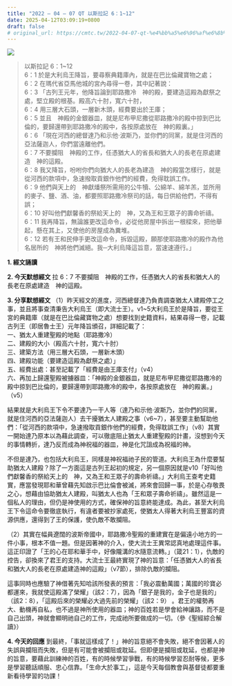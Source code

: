 ```yaml
---
title: "2022 – 04 – 07 QT 以斯拉記 6：1~12"
date: 2025-04-12T03:09:19+0800
draft: false
# original_url: https://cmtc.tw/2022-04-07-qt-%e4%bb%a5%e6%96%af%e6%8b%89%e8%a8%98-6%ef%bc%9a112
---
```


![](/images/qt.jpg)
> 以斯拉記 6：1\~12  
> 6：1 於是大利烏王降旨，要尋察典籍庫內，就是在巴比倫藏寶物之處；  
> 6：2 在瑪代省亞馬他城的宮內尋得一卷，其中記著說：  
> 6：3 「古列王元年，他降旨論到耶路撒冷　神的殿，要建造這殿為獻祭之處，堅立殿的根基。殿高六十肘，寬六十肘，  
> 6：4 用三層大石頭，一層新木頭，經費要出於王庫；  
> 6：5 並且　神殿的金銀器皿，就是尼布甲尼撒從耶路撒冷的殿中掠到巴比倫的，要歸還帶到耶路撒冷的殿中，各按原處放在　神的殿裏。」  
> 6：6 「現在河西的總督達乃和示他‧波斯乃，並你們的同黨，就是住河西的亞法薩迦人，你們當遠離他們。  
> 6：7 不要攔阻　神殿的工作，任憑猶大人的省長和猶大人的長老在原處建造　神的這殿。  
> 6：8 我又降旨，吩咐你們向猶大人的長老為建造　神的殿當怎樣行，就是從河西的款項中，急速撥取貢銀作他們的經費，免得耽誤工作。  
> 6：9 他們與天上的　神獻燔祭所需用的公牛犢、公綿羊、綿羊羔，並所用的麥子、鹽、酒、油，都要照耶路撒冷祭司的話，每日供給他們，不得有誤；  
> 6：10 好叫他們獻馨香的祭給天上的　神，又為王和王眾子的壽命祈禱。  
> 6：11 我再降旨，無論誰更改這命令，必從他房屋中拆出一根樑來，把他舉起，懸在其上，又使他的房屋成為糞堆。  
> 6：12 若有王和民伸手更改這命令，拆毀這殿，願那使耶路撒冷的殿作為他名居所的　神將他們滅絕。我─大利烏降這旨意，當速速遵行。」

**1. 經文誦讀**

**2.  今天默想經文**
拉 6：7 不要攔阻　神殿的工作，任憑猶大人的省長和猶大人的長老在原處建造　神的這殿。

**3. 分享默想經文**
（1）昨天經文的進度，河西總督達乃負責調查猶太人建殿停工之事，並且將事查清秉告大利烏王（即大流士王）。v1\~5大利烏王於是降旨，要從王宮的典籍庫（就是在巴比倫藏寶物之處）想要找到史籍資料，結果尋得一卷，記載古列王（即居魯士王）元年降旨頒召，詳細記載了：  
一、猶太人重建聖殿的地點（耶路撒冷）  
二、建殿的大小（殿高六十肘，寬六十肘）  
三、建築方法（用三層大石頭，一層新木頭）  
四、建殿功能（要建造這殿為獻祭之處）」  
五、經費出處：甚至記載了「經費是由王庫支付」（v4）  
六、再加上歸還聖殿被擄器皿：「神殿的金銀器皿，就是尼布甲尼撒從耶路撒冷的殿中掠到巴比倫的，要歸還帶到耶路撒冷的殿中，各按原處放在　神的殿裏。」（v5）

結果就是大利烏王下令不要達乃一干人等（達乃和示他‧波斯乃，並你們的同黨，就是住河西的亞法薩迦人）去干擾猶太人建殿之事（v6\~7），甚至要主動幫助他們：「從河西的款項中，急速撥取貢銀作他們的經費，免得耽誤工作」（v8）其實一開始達乃原本以為藉此調查，可以徹底阻止猶太人重建聖殿的計畫，沒想到今天的事情轉折，達乃反而成為神祝福的器皿，神是化咒詛成為祝福的神。

不但是達乃，也包括大利烏王，同樣是神祝福祂子民的管道。大利烏王為什麼要幫助猶太人建殿？除了一方面這是古列王起初的規定，另一個原因就是v10「好叫他們獻馨香的祭給天上的　神，又為王和王眾子的壽命祈禱。」大利烏王查考史籍實，應當發現耶和華曾藉先知啟示巴比倫會被滅，將來會回歸一事，於是心存敬畏之心，想藉由協助猶太人建殿，叫猶太人也為「王和眾子壽命祈禱」。雖然這是一個私人的理由，但仍是神使用的方式，確保神的旨意終能達成。為此，甚至大利烏王下令這命令要徹底執行，有違者要被抄家處死，使猶太人得著大利烏王豐富的資源供應，還得到了王的保護，使仇敵不敢攔阻。

（2）其實在幅員遼闊的波斯帝國中，耶路撒冷聖殿的重建實在是偏遠小地方的一件小事，根本不值一題。但是因著神的介入，使大流士王異常認真地處理這件事。這正印證了「王的心在耶和華手中，好像隴溝的水隨意流轉。」（箴21：1），仇敵的控告，卻換來了君王的支持。大流士王最終實現了神的旨意：「任憑猶大人的省長和猶大人的長老在原處建造神的這殿」（v7節），排除仇敵的攔阻。

這事同時也應驗了神借著先知哈該所發表的預言：「我必震動萬國；萬國的珍寶必都運來，我就使這殿滿了榮耀」（該2：7），因為「銀子是我的，金子也是我的」（該2：8），「這殿后來的榮耀必大過先前的榮耀」（該2：9） 。君王的權勢再大、動機再自私，也不過是神所使用的器皿；神的百姓若是學會給神讓路，而不是自己出頭，神就會顯明祂自己的工作，完成祂所要做成的一切。（參《聖經綜合解讀》）

**4. 今天的回應**
到最終，「事就這樣成了！」神的旨意絕不會失敗，絕不會因著人的失誤與攔阻而失敗，但是有可能會被攔阻或耽延。但即便是攔阻或耽延，也都是神的旨意，要藉此訓練神的百姓，有的時候學習爭戰，有的時候學習忍耐等候，更多是學習聽話順服、忠心信靠。「生命大於事工」，這是今天每個教會與基督徒都要重新看待學習的功課！
